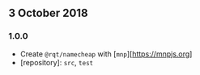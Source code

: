 ## 3 October 2018

### 1.0.0

- Create `@rqt/namecheap` with [`mnp`][https://mnpjs.org]
- [repository]: `src`, `test`
